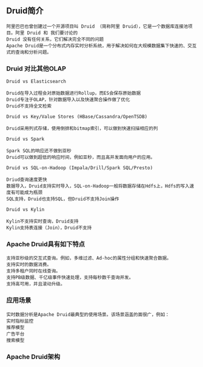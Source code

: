 ## Druid简介
    阿里巴巴也曾创建过一个开源项目叫 Druid （简称阿里 Druid），它是一个数据库连接池项目。阿里 Druid 和 我们要讨论的
    Druid 没有任何关系，它们解决完全不同的问题
    Apache Druid是一个分布式内存实时分析系统，用于解决如何在大规模数据集下快速的、交互式的查询和分析问题。

### Druid 对比其他OLAP
    Druid vs Elasticsearch

    Druid在导入过程会对原始数据进行Rollup，而ES会保存原始数据
    Druid专注于OLAP，针对数据导入以及快速聚合操作做了优化
    Druid不支持全文检索
>

    Druid vs Key/Value Stores (HBase/Cassandra/OpenTSDB)
    
    Druid采用列式存储，使用倒排和bitmap索引，可以做到快速扫描相应的列
>

    Druid vs Spark
    
    Spark SQL的响应还不做到亚秒
    Druid可以做到超低的响应时间，例如亚秒，而且高并发面向用户的应用。
>

    Druid vs SQL-on-Hadoop (Impala/Drill/Spark SQL/Presto)
    
    Driud查询速度更快
    数据导入，Druid支持实时导入，SQL-on-Hadoop一般将数据存储在Hdfs上，Hdfs的写入速度有可能成为瓶颈
    SQL支持，Druid也支持SQL，但Druid不支持Join操作
>

    Druid vs Kylin
    
    Kylin不支持实时查询，Druid支持
    Kylin支持表连接（Join），Druid不支持

### Apache Druid具有如下特点
    支持亚秒级的交互式查询。例如，多维过滤、Ad-hoc的属性分组和快速聚合数据。
    支持实时的数据消费。
    支持多租户同时在线查询。
    支持PB级数据、千亿级事件快速处理，支持每秒数千查询并发。
    支持高可用，并且滚动升级。

### 应用场景
    实时数据分析是Apache Druid最典型的使用场景。该场景涵盖的面很广，例如：
    实时指标监控
    推荐模型
    广告平台
    搜索模型

### Apache Druid架构
